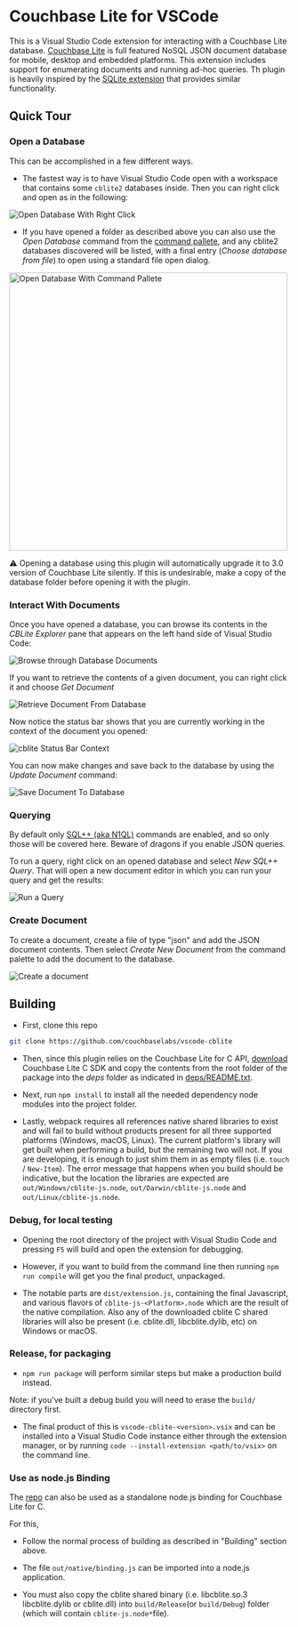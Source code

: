 # Couchbase Lite for VSCode

This is a Visual Studio Code extension for interacting with a Couchbase Lite database. [Couchbase Lite](https://docs.couchbase.com/couchbase-lite/3.0/index.html) is full featured NoSQL JSON document database for mobile, desktop and embedded platforms. This extension includes support for enumerating documents and running ad-hoc queries.  Th plugin is heavily inspired by the [SQLite extension](https://github.com/AlexCovizzi/vscode-sqlite/) that provides similar functionality.

## Quick Tour

### Open a Database

This can be accomplished in a few different ways. 
- The fastest way is to have Visual Studio Code open with a workspace that contains some `cblite2` databases inside.  Then you can right click and open as in the following:

<img src="resources/readme/open_rightclick.gif" alt="Open Database With Right Click" />

- If you have opened a folder as described above you can also use the *Open Database* command from the [command pallete](https://code.visualstudio.com/docs/getstarted/userinterface#_command-palette), and any cblite2 databases discovered will be listed, with a final entry (*Choose database from file*) to open using a standard file open dialog.

<img src="resources/readme/open_pallete.gif" width=500 alt="Open Database With Command Pallete" />


:warning: Opening a database using this plugin will automatically upgrade it to 3.0 version of Couchbase Lite silently.  If this is undesirable, make a copy of the database folder before opening it with the plugin.

### Interact With Documents

Once you have opened a database, you can browse its contents in the *CBLite Explorer* pane that appears on the left hand side of Visual Studio Code:

<img src="resources/readme/browse_documents.gif" alt="Browse through Database Documents" />

If you want to retrieve the contents of a given document, you can right click it and choose *Get Document*

<img src="resources/readme/get_document.gif" alt="Retrieve Document From Database" />

Now notice the status bar shows that you are currently working in the context of the document you opened:

<img src="resources/readme/cblite_context.png" alt="cblite Status Bar Context" />

You can now make changes and save back to the database by using the *Update Document* command:

<img src="resources/readme/update_document.gif" alt="Save Document To Database" />

### Querying

By default only [SQL++ (aka N1QL)](https://docs.couchbase.com/couchbase-lite/3.0/c/query-n1ql-mobile.html#query-format) commands are enabled, and so only those will be covered here.  Beware of dragons if you enable JSON queries.

To run a query, right click on an opened database and select *New SQL++ Query*.  That will open a new document editor in which you can run your query and get the results:

<img src="resources/readme/run_query.gif" alt="Run a Query" />

### Create Document

To create a document, create a file of type "json" and add the JSON document contents. Then select *Create New Document* from the command palette to add the document to the database.

<img src="resources/readme/createdoc.gif" alt="Create a document" />

## Building

- First, clone this repo

```bash 
git clone https://github.com/couchbaselabs/vscode-cblite

```

- Then, since this plugin relies on the Couchbase Lite for C API, [download](https://www.couchbase.com/downloads?family=couchbase-lite) Couchbase Lite C SDK and copy the contents from the root folder of the package into the *deps* folder as indicated in [deps/README.txt](deps/README.txt).

- Next, run `npm install` to install all the needed dependency node modules into the project folder.

- Lastly, webpack requires all references native shared libraries to exist and will fail to build without products present for all three supported platforms (Windows, macOS, Linux).  The current platform's library will get built when performing a build, but the remaining two will not.  If you are developing, it is enough to just shim them in as empty files (i.e. `touch` / `New-Item`).  The error message that happens when you build should be indicative, but the location the libraries are expected are `out/Windows/cblite-js.node`, `out/Darwin/cblite-js.node` and `out/Linux/cblite-js.node`.


### Debug, for local testing

- Opening the root directory of the project with Visual Studio Code and pressing `F5` will build and open the extension for debugging.

- However, if you want to build from the command line then running `npm run compile` will get you the final product, unpackaged.

- The notable parts are `dist/extension.js`, containing the final Javascript, and various flavors of `cblite-js-<Platform>.node` which are the result of the native compilation.  Also any of the downloaded cblite C shared libraries will also be present (i.e. cblite.dll, libcblite.dylib, etc) on Windows or macOS.

### Release, for packaging

- `npm run package` will perform similar steps but make a production build instead.

Note: if you've built a debug build you will need to erase the `build/` directory first.  

- The final product of this is `vscode-cblite-<version>.vsix` and can be installed into a Visual Studio Code instance either through the extension manager, or by running `code --install-extension <path/to/vsix>` on the command line.

### Use as node.js Binding

The [repo](https://github.com/couchbaselabs/vscode-cblite) can also be used as a standalone node.js binding for Couchbase Lite for C.  

For this, 

- Follow the normal process of building as described in "Building" section above. 

- The file `out/native/binding.js` can be imported into a node.js application. 

- You must also copy the cblite shared binary (i.e. libcblite.so.3 libcblite.dylib or cblite.dll) into `build/Release`(or `build/Debug`) folder (which will contain `cblite-js.node*`file).
